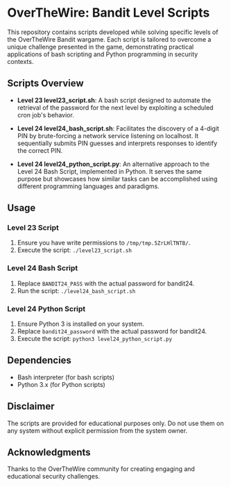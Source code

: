 # OverTheWire: Bandit Level Scripts

This repository contains scripts developed while solving specific levels of the OverTheWire Bandit wargame. Each script is tailored to overcome a unique challenge presented in the game, demonstrating practical applications of bash scripting and Python programming in security contexts.

## Scripts Overview

- **Level 23 level23_script.sh**: A bash script designed to automate the retrieval of the password for the next level by exploiting a scheduled cron job's behavior.

- **Level 24 level24_bash_script.sh**: Facilitates the discovery of a 4-digit PIN by brute-forcing a network service listening on localhost. It sequentially submits PIN guesses and interprets responses to identify the correct PIN.

- **Level 24 level24_python_script.py**: An alternative approach to the Level 24 Bash Script, implemented in Python. It serves the same purpose but showcases how similar tasks can be accomplished using different programming languages and paradigms.

## Usage

### Level 23 Script

1. Ensure you have write permissions to `/tmp/tmp.5ZrLHlTNTB/`.
2. Execute the script: `./level23_script.sh`

### Level 24 Bash Script

1. Replace `BANDIT24_PASS` with the actual password for bandit24.
2. Run the script: `./level24_bash_script.sh`

### Level 24 Python Script

1. Ensure Python 3 is installed on your system.
2. Replace `bandit24_password` with the actual password for bandit24.
3. Execute the script: `python3 level24_python_script.py`

## Dependencies

- Bash interpreter (for bash scripts)
- Python 3.x (for Python scripts)

## Disclaimer

The scripts are provided for educational purposes only. Do not use them on any system without explicit permission from the system owner.

## Acknowledgments

Thanks to the OverTheWire community for creating engaging and educational security challenges.
